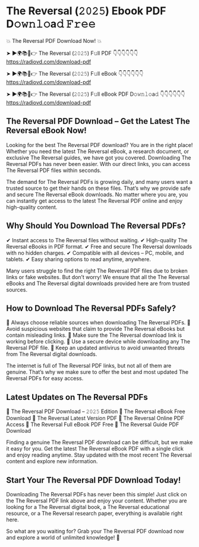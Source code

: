# The Reversal (𝟸𝟶𝟸𝟻) Ebook PDF D𝚘𝚠𝚗𝚕𝚘a𝚍 𝙵𝚛𝚎𝚎

💥 The Reversal PDF Download Now! 💥

➤ ►🌍📚📱👉 The Reversal (𝟸𝟶𝟸𝟻) F𝚞ll PDF 👇👇👇👇👇👇
https://radiovd.com/download-pdf

➤ ►🌍📚📱👉 The Reversal (𝟸𝟶𝟸𝟻) F𝚞ll eBook 👇👇👇👇👇👇
https://radiovd.com/download-pdf

➤ ►🌍📚📱👉 The Reversal (𝟸𝟶𝟸𝟻) F𝚞ll eBook PDF D𝚘𝚠𝚗𝚕𝚘a𝚍 👇👇👇👇👇👇
https://radiovd.com/download-pdf

## The Reversal PDF Download – Get the Latest The Reversal eBook Now!

Looking for the best The Reversal PDF download? You are in the right place! Whether you need the latest The Reversal eBook, a research document, or exclusive The Reversal guides, we have got you covered. Downloading The Reversal PDFs has never been easier. With our direct links, you can access The Reversal PDF files within seconds.

The demand for The Reversal PDFs is growing daily, and many users want a trusted source to get their hands on these files. That’s why we provide safe and secure The Reversal eBook downloads. No matter where you are, you can instantly get access to the latest The Reversal PDF online and enjoy high-quality content.

## Why Should You Download The Reversal PDFs?

✔ Instant access to The Reversal files without waiting.
✔ High-quality The Reversal eBooks in PDF format.
✔ Free and secure The Reversal downloads with no hidden charges.
✔ Compatible with all devices – PC, mobile, and tablets.
✔ Easy sharing options to read anytime, anywhere.

Many users struggle to find the right The Reversal PDF files due to broken links or fake websites. But don’t worry! We ensure that all the The Reversal eBooks and The Reversal digital downloads provided here are from trusted sources.

## How to Download The Reversal PDFs Safely?

📌 Always choose reliable sources when downloading The Reversal PDFs.
📌 Avoid suspicious websites that claim to provide The Reversal eBooks but contain misleading links.
📌 Make sure the The Reversal download link is working before clicking.
📌 Use a secure device while downloading any The Reversal PDF file.
📌 Keep an updated antivirus to avoid unwanted threats from The Reversal digital downloads.

The internet is full of The Reversal PDF links, but not all of them are genuine. That’s why we make sure to offer the best and most updated The Reversal PDFs for easy access.

## Latest Updates on The Reversal PDFs

🔹 The Reversal PDF Download – 𝟸𝟶𝟸𝟻 Edition
🔹 The Reversal eBook Free Download
🔹 The Reversal Latest Version PDF
🔹 The Reversal Online PDF Access
🔹 The Reversal Full eBook PDF Free
🔹 The Reversal Guide PDF Download

Finding a genuine The Reversal PDF download can be difficult, but we make it easy for you. Get the latest The Reversal eBook PDF with a single click and enjoy reading anytime. Stay updated with the most recent The Reversal content and explore new information.

## Start Your The Reversal PDF Download Today!

Downloading The Reversal PDFs has never been this simple! Just click on the The Reversal PDF link above and enjoy your content. Whether you are looking for a The Reversal digital book, a The Reversal educational resource, or a The Reversal research paper, everything is available right here.

So what are you waiting for? Grab your The Reversal PDF download now and explore a world of unlimited knowledge! 🚀